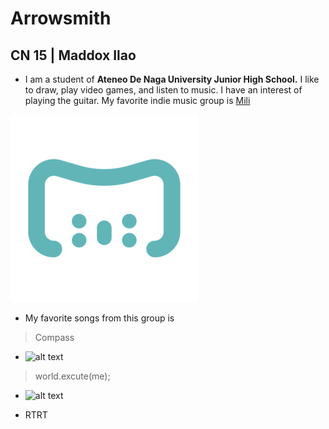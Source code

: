 # Arrowsmith
## CN 15 | Maddox Ilao
- I am a student of **Ateneo De Naga University Junior High School.** I like to draw, play video games, and listen to music. I have an interest of playing the guitar. My favorite indie music group is [Mili](https://www.youtube.com/channel/UCVh47EKH9VLresRqiYi9txw)

![alt text](https://github.com/static-generator/arrowsmith15/blob/5f516864014303eb342a2b03ef38cb1e85beff42/Mili%2Blogo_no%2Bback_SQ%20(1).png)
- My favorite songs from this group is
> Compass
- ![alt text](https://i.scdn.co/image/ab67616d0000b273fff7c567fe1a0a5144862109)
>
> world.excute(me);
- ![alt text](https://i.ytimg.com/vi/ESx_hy1n7HA/maxresdefault.jpg)

- RTRT 
